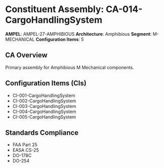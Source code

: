 # Constituent Assembly: CA-014-CargoHandlingSystem

**AMPEL**: AMPEL-27-AMPHIBIOUS
**Architecture**: Amphibious
**Segment**: M-MECHANICAL
**Configuration Items**: 5

## CA Overview
Primary assembly for Amphibious M Mechanical components.

## Configuration Items (CIs)
- CI-001-CargoHandlingSystem
- CI-002-CargoHandlingSystem
- CI-003-CargoHandlingSystem
- CI-004-CargoHandlingSystem
- CI-005-CargoHandlingSystem

## Standards Compliance
- FAA Part 25
- EASA CS-25
- DO-178C
- DO-254

